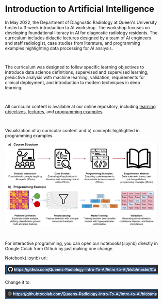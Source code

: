 # Introduction to Artificial Intelligence

In May 2022, the Department of Diagnostic Radiology at Queen's University hosted a 3-week introduction to AI workshop. The workshop focuses on developing foundational literacy in AI for diagnostic radiology residents. The curriculum includes didactic lectures designed by a team of AI engineers and staff radiologist, case studies from literature, and programming examples highlighting data processing for AI analysis.

<br>

The curriculum was designed to follow specific learning objectives to introduce data science definitions, supervised and supervised learning, predictive analysis with machine learning, validation, requirements for clinical deployment, and introduction to modern techniques in deep learning. 

<br>

All curricular content is available at our online repository, including [learning objectives](https://github.com/Queens-Radiology-Intro-To-AI/Intro-to-AI/blob/master/Curricular%20Content/learning_objectives_and_curriculum.pdf), [lectures](https://github.com/Queens-Radiology-Intro-To-AI/Intro-to-AI/tree/master/Curricular%20Content/Lectures), and [programming examples](https://github.com/Queens-Radiology-Intro-To-AI/Intro-to-AI/tree/master/Curricular%20Content/Programming%20Examples).


<br>

Visualization of a) curricular content and b) concepts highlighted in programming examples
<br>

![Curriculum](./Images/curriculum.PNG)

<br>

For interactive programming, you can open our notebooks(.ipynb) directly in Google Colab from Github by just making one change.

Notebook(.ipynb) url:

![Curriculum](./Images/ipynb_url.png)

Change it to:

![Curriculum](./Images/ipynb_url2.png)

<br>

